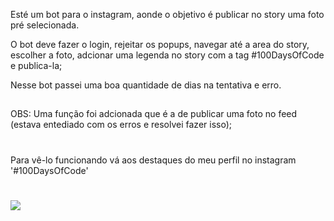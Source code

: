 Esté um bot para o instagram, aonde o objetivo é publicar no story uma foto pré selecionada.

O bot deve fazer o login, rejeitar os popups, navegar até a area do story,
escolher a foto, adcionar uma legenda no story com a tag #100DaysOfCode e publica-la;

Nesse bot passei uma boa quantidade de dias na tentativa e erro.

##
OBS: 
Uma função foi adcionada que é a de publicar uma foto no feed (estava entediado com os erros e resolvei fazer isso);
#
Para vê-lo funcionando vá aos destaques do meu perfil no instagram '#100DaysOfCode'
#
<a href="https://instagram.com/jrjosuue"><img src="https://img.shields.io/badge/Instagram-E4405F?style=for-the-badge&logo=instagram&logoColor=white" target="_blank"></a>
